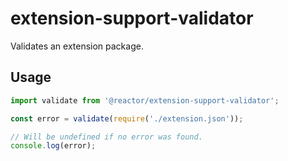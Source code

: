 # extension-support-validator

Validates an extension package.

## Usage

```javascript
import validate from '@reactor/extension-support-validator';

const error = validate(require('./extension.json'));

// Will be undefined if no error was found.
console.log(error);
```
